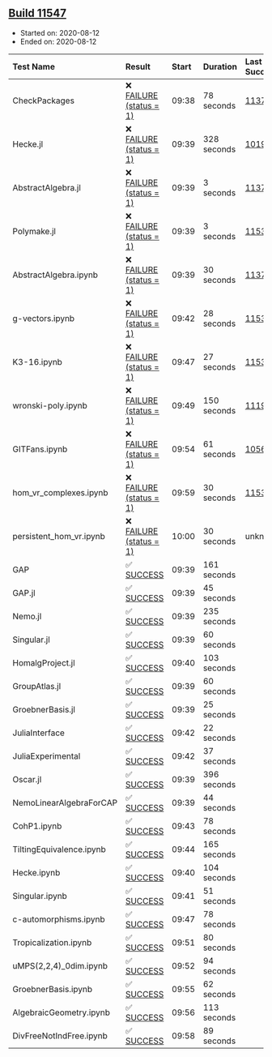 ## [Build 11547](https://oscarci.mathematik.uni-kl.de/job/oscar/11547/)

* Started on: 2020-08-12
* Ended on: 2020-08-12

| Test Name    | Result | Start | Duration | Last Success | First Failure |
|:-------------|:-------|:------|:---------|:-------------|:--------------|
| CheckPackages | ❌ [FAILURE (status = 1)](https://oscarci.mathematik.uni-kl.de/job/oscar/11547/artifact/logs/build-11547/CheckPackages.log) | 09:38 | 78 seconds | [11376](https://oscarci.mathematik.uni-kl.de/job/oscar/11376/) | [11377](https://oscarci.mathematik.uni-kl.de/job/oscar/11377/) |
| Hecke.jl | ❌ [FAILURE (status = 1)](https://oscarci.mathematik.uni-kl.de/job/oscar/11547/artifact/logs/build-11547/Hecke.jl.log) | 09:39 | 328 seconds | [10197](https://oscarci.mathematik.uni-kl.de/job/oscar/10197/) | [10198](https://oscarci.mathematik.uni-kl.de/job/oscar/10198/) |
| AbstractAlgebra.jl | ❌ [FAILURE (status = 1)](https://oscarci.mathematik.uni-kl.de/job/oscar/11547/artifact/logs/build-11547/AbstractAlgebra.jl.log) | 09:39 | 3 seconds | [11376](https://oscarci.mathematik.uni-kl.de/job/oscar/11376/) | [11377](https://oscarci.mathematik.uni-kl.de/job/oscar/11377/) |
| Polymake.jl | ❌ [FAILURE (status = 1)](https://oscarci.mathematik.uni-kl.de/job/oscar/11547/artifact/logs/build-11547/Polymake.jl.log) | 09:39 | 3 seconds | [11532](https://oscarci.mathematik.uni-kl.de/job/oscar/11532/) | [11533](https://oscarci.mathematik.uni-kl.de/job/oscar/11533/) |
| AbstractAlgebra.ipynb | ❌ [FAILURE (status = 1)](https://oscarci.mathematik.uni-kl.de/job/oscar/11547/artifact/logs/build-11547/AbstractAlgebra.ipynb.log) | 09:39 | 30 seconds | [11376](https://oscarci.mathematik.uni-kl.de/job/oscar/11376/) | [11377](https://oscarci.mathematik.uni-kl.de/job/oscar/11377/) |
| g-vectors.ipynb | ❌ [FAILURE (status = 1)](https://oscarci.mathematik.uni-kl.de/job/oscar/11547/artifact/logs/build-11547/g-vectors.ipynb.log) | 09:42 | 28 seconds | [11532](https://oscarci.mathematik.uni-kl.de/job/oscar/11532/) | [11533](https://oscarci.mathematik.uni-kl.de/job/oscar/11533/) |
| K3-16.ipynb | ❌ [FAILURE (status = 1)](https://oscarci.mathematik.uni-kl.de/job/oscar/11547/artifact/logs/build-11547/K3-16.ipynb.log) | 09:47 | 27 seconds | [11532](https://oscarci.mathematik.uni-kl.de/job/oscar/11532/) | [11533](https://oscarci.mathematik.uni-kl.de/job/oscar/11533/) |
| wronski-poly.ipynb | ❌ [FAILURE (status = 1)](https://oscarci.mathematik.uni-kl.de/job/oscar/11547/artifact/logs/build-11547/wronski-poly.ipynb.log) | 09:49 | 150 seconds | [11192](https://oscarci.mathematik.uni-kl.de/job/oscar/11192/) | [11193](https://oscarci.mathematik.uni-kl.de/job/oscar/11193/) |
| GITFans.ipynb | ❌ [FAILURE (status = 1)](https://oscarci.mathematik.uni-kl.de/job/oscar/11547/artifact/logs/build-11547/GITFans.ipynb.log) | 09:54 | 61 seconds | [10566](https://oscarci.mathematik.uni-kl.de/job/oscar/10566/) | [10567](https://oscarci.mathematik.uni-kl.de/job/oscar/10567/) |
| hom_vr_complexes.ipynb | ❌ [FAILURE (status = 1)](https://oscarci.mathematik.uni-kl.de/job/oscar/11547/artifact/logs/build-11547/hom_vr_complexes.ipynb.log) | 09:59 | 30 seconds | [11532](https://oscarci.mathematik.uni-kl.de/job/oscar/11532/) | [11533](https://oscarci.mathematik.uni-kl.de/job/oscar/11533/) |
| persistent_hom_vr.ipynb | ❌ [FAILURE (status = 1)](https://oscarci.mathematik.uni-kl.de/job/oscar/11547/artifact/logs/build-11547/persistent_hom_vr.ipynb.log) | 10:00 | 30 seconds | unknown | unknown |
| GAP | ✅ [SUCCESS](https://oscarci.mathematik.uni-kl.de/job/oscar/11547/artifact/logs/build-11547/GAP.log) | 09:39 | 161 seconds |  |  |
| GAP.jl | ✅ [SUCCESS](https://oscarci.mathematik.uni-kl.de/job/oscar/11547/artifact/logs/build-11547/GAP.jl.log) | 09:39 | 45 seconds |  |  |
| Nemo.jl | ✅ [SUCCESS](https://oscarci.mathematik.uni-kl.de/job/oscar/11547/artifact/logs/build-11547/Nemo.jl.log) | 09:39 | 235 seconds |  |  |
| Singular.jl | ✅ [SUCCESS](https://oscarci.mathematik.uni-kl.de/job/oscar/11547/artifact/logs/build-11547/Singular.jl.log) | 09:39 | 60 seconds |  |  |
| HomalgProject.jl | ✅ [SUCCESS](https://oscarci.mathematik.uni-kl.de/job/oscar/11547/artifact/logs/build-11547/HomalgProject.jl.log) | 09:40 | 103 seconds |  |  |
| GroupAtlas.jl | ✅ [SUCCESS](https://oscarci.mathematik.uni-kl.de/job/oscar/11547/artifact/logs/build-11547/GroupAtlas.jl.log) | 09:39 | 60 seconds |  |  |
| GroebnerBasis.jl | ✅ [SUCCESS](https://oscarci.mathematik.uni-kl.de/job/oscar/11547/artifact/logs/build-11547/GroebnerBasis.jl.log) | 09:39 | 25 seconds |  |  |
| JuliaInterface | ✅ [SUCCESS](https://oscarci.mathematik.uni-kl.de/job/oscar/11547/artifact/logs/build-11547/JuliaInterface.log) | 09:42 | 22 seconds |  |  |
| JuliaExperimental | ✅ [SUCCESS](https://oscarci.mathematik.uni-kl.de/job/oscar/11547/artifact/logs/build-11547/JuliaExperimental.log) | 09:42 | 37 seconds |  |  |
| Oscar.jl | ✅ [SUCCESS](https://oscarci.mathematik.uni-kl.de/job/oscar/11547/artifact/logs/build-11547/Oscar.jl.log) | 09:39 | 396 seconds |  |  |
| NemoLinearAlgebraForCAP | ✅ [SUCCESS](https://oscarci.mathematik.uni-kl.de/job/oscar/11547/artifact/logs/build-11547/NemoLinearAlgebraForCAP.log) | 09:39 | 44 seconds |  |  |
| CohP1.ipynb | ✅ [SUCCESS](https://oscarci.mathematik.uni-kl.de/job/oscar/11547/artifact/logs/build-11547/CohP1.ipynb.log) | 09:43 | 78 seconds |  |  |
| TiltingEquivalence.ipynb | ✅ [SUCCESS](https://oscarci.mathematik.uni-kl.de/job/oscar/11547/artifact/logs/build-11547/TiltingEquivalence.ipynb.log) | 09:44 | 165 seconds |  |  |
| Hecke.ipynb | ✅ [SUCCESS](https://oscarci.mathematik.uni-kl.de/job/oscar/11547/artifact/logs/build-11547/Hecke.ipynb.log) | 09:40 | 104 seconds |  |  |
| Singular.ipynb | ✅ [SUCCESS](https://oscarci.mathematik.uni-kl.de/job/oscar/11547/artifact/logs/build-11547/Singular.ipynb.log) | 09:41 | 51 seconds |  |  |
| c-automorphisms.ipynb | ✅ [SUCCESS](https://oscarci.mathematik.uni-kl.de/job/oscar/11547/artifact/logs/build-11547/c-automorphisms.ipynb.log) | 09:47 | 78 seconds |  |  |
| Tropicalization.ipynb | ✅ [SUCCESS](https://oscarci.mathematik.uni-kl.de/job/oscar/11547/artifact/logs/build-11547/Tropicalization.ipynb.log) | 09:51 | 80 seconds |  |  |
| uMPS(2,2,4)_0dim.ipynb | ✅ [SUCCESS](https://oscarci.mathematik.uni-kl.de/job/oscar/11547/artifact/logs/build-11547/uMPS-2-2-4-_0dim.ipynb.log) | 09:52 | 94 seconds |  |  |
| GroebnerBasis.ipynb | ✅ [SUCCESS](https://oscarci.mathematik.uni-kl.de/job/oscar/11547/artifact/logs/build-11547/GroebnerBasis.ipynb.log) | 09:55 | 62 seconds |  |  |
| AlgebraicGeometry.ipynb | ✅ [SUCCESS](https://oscarci.mathematik.uni-kl.de/job/oscar/11547/artifact/logs/build-11547/AlgebraicGeometry.ipynb.log) | 09:56 | 113 seconds |  |  |
| DivFreeNotIndFree.ipynb | ✅ [SUCCESS](https://oscarci.mathematik.uni-kl.de/job/oscar/11547/artifact/logs/build-11547/DivFreeNotIndFree.ipynb.log) | 09:58 | 89 seconds |  |  |
